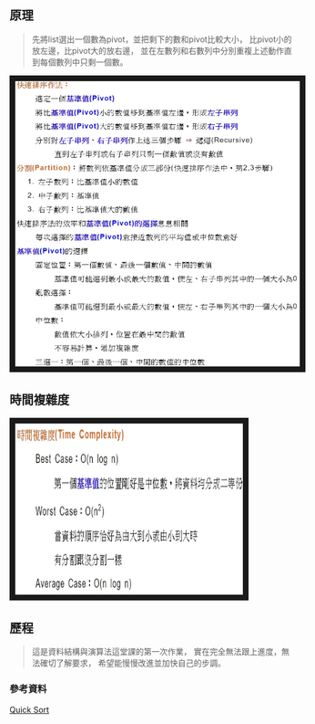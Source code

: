 ## 原理
> 先將list選出一個數為pivot，並把剩下的數和pivot比較大小，
比pivot小的放左邊，比pivot大的放右邊，
並在左數列和右數列中分別重複上述動作直到每個數列中只剩一個數。
<img src="/pic/quicksort_md1.jpg" width="500" height="500" border="10" />

## 時間複雜度
<img src="/pic/quicksort_md2.jpg" width="400" height="300" border="10" />

## 歷程
> 這是資料結構與演算法這堂課的第一次作業，
實在完全無法跟上進度，無法確切了解要求，
希望能慢慢改進並加快自己的步調。

### 參考資料
[Quick Sort](http://www.notepad.yehyeh.net/Content/Algorithm/Sort/Quick/Quick.php)
